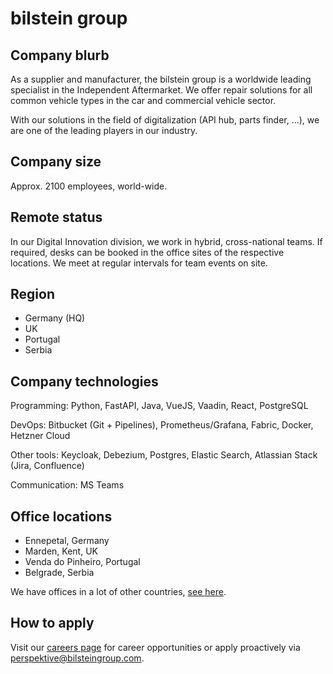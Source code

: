 # bilstein group

## Company blurb

As a supplier and manufacturer, the bilstein group is a worldwide leading specialist in the Independent Aftermarket. We offer repair solutions for all common vehicle types in the car and commercial vehicle sector.

With our solutions in the field of digitalization (API hub, parts finder, ...), we are one of the leading players in our industry.

## Company size

Approx. 2100 employees, world-wide.

## Remote status

In our Digital Innovation division, we work in hybrid, cross-national teams. If required, desks can be booked in the office sites of the respective locations. We meet at regular intervals for team events on site.

## Region

* Germany (HQ)
* UK
* Portugal
* Serbia

## Company technologies

Programming: Python, FastAPI, Java, VueJS, Vaadin, React, PostgreSQL

DevOps: Bitbucket (Git + Pipelines), Prometheus/Grafana, Fabric, Docker, Hetzner Cloud

Other tools: Keycloak, Debezium, Postgres, Elastic Search, Atlassian Stack (Jira, Confluence)

Communication: MS Teams

## Office locations

* Ennepetal, Germany
* Marden, Kent, UK
* Venda do Pinheiro, Portugal
* Belgrade, Serbia

We have offices in a lot of other countries, [see here](https://bilsteingroup.com/en/profile/#section-79). 

## How to apply

Visit our [careers page](https://bilsteingroup.com/en/career/) for career opportunities or apply proactively via perspektive@bilsteingroup.com.
